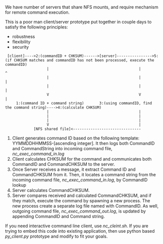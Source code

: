 We have number of servers that share NFS mounts, and require mechanism for remote command execution. 

This is a poor man client/server prototype put together in couple days to satisfy the following principles: 

* robustness
* flexibility
* security

```
 [client]---->2:(commandID + CHKSUM)------>[server]---------------->5:(if CHKSUM matches and commandID has not been processed, execute the commandID)
                   |                                         |                                     ^
                   |                                         |                                     |
                   |                                         |                                     |
                   V                                         V                                     |
     1:(command ID + command string)       3:(using commandID, find the command string)---->4:(calculate CHKSUM)
                   |                                         |
                   |                                         |
                   |                                         |
                   V                                         |
             [NFS shared file]<------------------------------- 
```

1. Client generates command ID based on the following template: YYMMDDHHMMSS-[ascending integer]. It then logs both CommandID and CommandString into incoming command file, *nc_exec_command_in.log*
2. Client calculates CHKSUM for the command and communicates both CommandID and CommandCHKSUM to the server.
3. Once Server receives a message, it extract Command ID and CommandCHKSUM from it. Then, it locates a command string from the incoming command file, *nc_exec_command_in.log*, by CommandID lookup
4. Server calculates CommandCHKSUM.
5. Server compares received and calculated CommandCHKSUM, and if they match, execute the command by spawning a new process. The new process create a separate log file named with CommandID. As well, outgoing command file, *nc_exec_command_out.log*, is updated by appending CommandID and Command string.

If you need interactive command line client, use *nc_cleint.sh*. If you are trying to embed this code into existing application, then use python based *py_client.py* prototype and modify to fit your goals.
